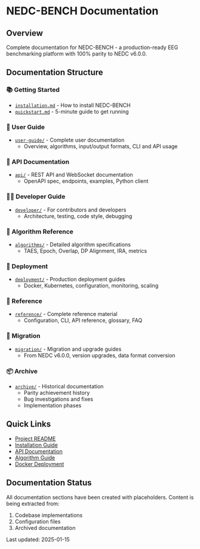 # NEDC-BENCH Documentation

## Overview

Complete documentation for NEDC-BENCH - a production-ready EEG benchmarking platform with 100% parity to NEDC v6.0.0.

## Documentation Structure

### 📚 Getting Started
- [`installation.md`](installation.md) - How to install NEDC-BENCH
- [`quickstart.md`](quickstart.md) - 5-minute guide to get running

### 👤 User Guide
- [`user-guide/`](user-guide/) - Complete user documentation
  - Overview, algorithms, input/output formats, CLI and API usage

### 🔌 API Documentation
- [`api/`](api/) - REST API and WebSocket documentation
  - OpenAPI spec, endpoints, examples, Python client

### 🧑‍💻 Developer Guide
- [`developer/`](developer/) - For contributors and developers
  - Architecture, testing, code style, debugging

### 🧮 Algorithm Reference
- [`algorithms/`](algorithms/) - Detailed algorithm specifications
  - TAES, Epoch, Overlap, DP Alignment, IRA, metrics

### 🚀 Deployment
- [`deployment/`](deployment/) - Production deployment guides
  - Docker, Kubernetes, configuration, monitoring, scaling

### 📖 Reference
- [`reference/`](reference/) - Complete reference material
  - Configuration, CLI, API reference, glossary, FAQ

### 🔄 Migration
- [`migration/`](migration/) - Migration and upgrade guides
  - From NEDC v6.0.0, version upgrades, data format conversion

### 📦 Archive
- [`archive/`](archive/) - Historical documentation
  - Parity achievement history
  - Bug investigations and fixes
  - Implementation phases

## Quick Links

- [Project README](../README.md)
- [Installation Guide](installation.md)
- [API Documentation](api/endpoints.md)
- [Algorithm Guide](algorithms/overview.md)
- [Docker Deployment](deployment/docker.md)

## Documentation Status

All documentation sections have been created with placeholders. Content is being extracted from:
1. Codebase implementations
2. Configuration files
3. Archived documentation

Last updated: 2025-01-15

